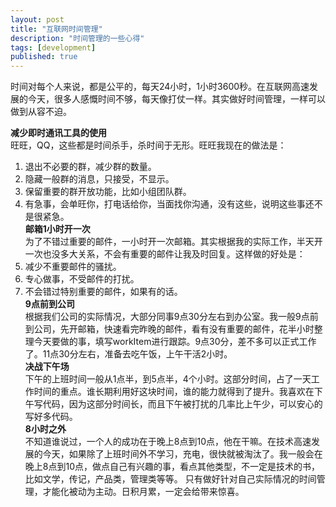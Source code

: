 ```yaml
---
layout: post
title: "互联网时间管理"
description: "时间管理的一些心得"
tags: [development]
published: true
---
```

时间对每个人来说，都是公平的，每天24小时，1小时3600秒。在互联网高速发展的今天，很多人感慨时间不够，每天像打仗一样。其实做好时间管理，一样可以做到从容不迫。

**减少即时通讯工具的使用**  
旺旺，QQ，这些都是时间杀手，杀时间于无形。旺旺我现在的做法是：  
1. 退出不必要的群，减少群的数量。  
2. 隐藏一般群的消息，只接受，不显示。  
3. 保留重要的群开放功能，比如小组团队群。  
4. 有急事，会单旺你，打电话给你，当面找你沟通，没有这些，说明这些事还不是很紧急。  
**邮箱1小时开一次**  
为了不错过重要的邮件，一小时开一次邮箱。其实根据我的实际工作，半天开一次也没多大关系，不会有重要的邮件让我及时回复。这样做的好处是：  
1. 减少不重要邮件的骚扰。  
2. 专心做事，不受邮件的打扰。  
3. 不会错过特别重要的邮件，如果有的话。  
**9点前到公司**  
根据我们公司的实际情况，大部分同事9点30分左右到办公室。我一般9点前到公司，先开邮箱，快速看完昨晚的邮件，看有没有重要的邮件，花半小时整理今天要做的事，填写workItem进行跟踪。9点30分，差不多可以正式工作了。11点30分左右，准备去吃午饭，上午干活2小时。  
**决战下午场**  
下午的上班时间一般从1点半，到5点半，4个小时。这部分时间，占了一天工作时间的重点。谁长期利用好这块时间，谁的能力就得到了提升。我喜欢在下午写代码，因为这部分时间长，而且下午被打扰的几率比上午少，可以安心的写好多代码。  
**8小时之外**  
不知道谁说过，一个人的成功在于晚上8点到10点，他在干嘛。在技术高速发展的今天，如果除了上班时间外不学习，充电，很快就被淘汰了。我一般会在晚上8点到10点，做点自己有兴趣的事，看点其他类型，不一定是技术的书，比如文学，传记，产品类，管理类等等。
只有做好针对自己实际情况的时间管理，才能化被动为主动。日积月累，一定会给带来惊喜。



 

